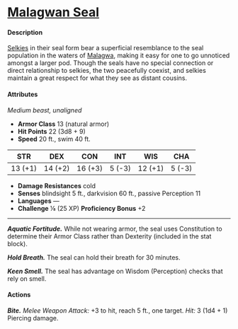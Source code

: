 # [Malagwan Seal](https://github.com/mpanighetti/dnd5e-monsters/blob/main/beasts/malagwan-seal.md)

#### Description

[Selkies](../ch-5-character-options/species/selkie.md) in their seal form bear a superficial resemblance to the seal population in the waters of [Malagwa](../ch-4-esterfell-gazetteer/esterfell/malagwa.md), making it easy for one to go unnoticed amongst a larger pod. Though the seals have no special connection or direct relationship to selkies, the two peacefully coexist, and selkies maintain a great respect for what they see as distant cousins.

#### Attributes

_Medium beast, unaligned_

- **Armor Class** 13 (natural armor)
- **Hit Points** 22 (3d8 + 9)
- **Speed** 20 ft., swim 40 ft.

|  STR  |  DEX  |  CON  | INT  |  WIS  | CHA  |
|:-----:|:-----:|:-----:|:----:|:-----:|:----:|
|13 (+1)|14 (+2)|16 (+3)|5 (-3)|12 (+1)|5 (-3)|

- **Damage Resistances** cold
- **Senses** blindsight 5 ft., darkvision 60 ft., passive Perception 11
- **Languages** —
- **Challenge** ⅛ (25 XP) **Proficiency Bonus** +2
___
_**Aquatic Fortitude.**_ While not wearing armor, the seal uses Constitution to determine their Armor Class rather than Dexterity (included in the stat block).

_**Hold Breath.**_ The seal can hold their breath for 30 minutes.

_**Keen Smell.**_ The seal has advantage on Wisdom (Perception) checks that rely on smell.

#### Actions

_**Bite.**_ _Melee Weapon Attack:_ +3 to hit, reach 5 ft., one target. _Hit:_ 3 (1d4 + 1) Piercing damage.
